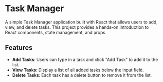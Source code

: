 # Task Manager

A simple Task Manager application built with React that allows users to add, view, and delete tasks. This project provides a hands-on introduction to React components, state management, and props.

## Features

- **Add Tasks**: Users can type in a task and click "Add Task" to add it to the list.
- **View Tasks**: Display a list of all added tasks below the input field.
- **Delete Tasks**: Each task has a delete button to remove it from the list.
